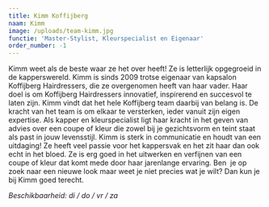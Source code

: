 ```yaml
---
title: Kimm Koffijberg
naam: Kimm
image: /uploads/team-kimm.jpg
functie: 'Master-Stylist, Kleurspecialist en Eigenaar'
order_number: -1
---
```


Kimm weet als de beste waar ze het over heeft\! Ze is letterlijk opgegroeid in de kapperswereld. Kimm is sinds 2009 trotse eigenaar van kapsalon Koffijberg Hairdressers, die ze overgenomen heeft van haar vader. Haar doel is om Koffijberg Hairdressers innovatief, inspirerend en succesvol te laten zijn. Kimm vindt dat het hele Koffijberg team daarbij van belang is. De kracht van het team is om elkaar te versterken, ieder vanuit zijn eigen expertise. Als kapper en kleurspecialist ligt haar kracht in het geven van advies over een coupe of kleur die zowel bij je gezichtsvorm en teint staat als past in jouw levensstijl. Kimm is sterk in communicatie en houdt van een uitdaging\! Ze heeft veel passie voor het kappersvak en het zit haar dan ook echt in het bloed. Ze is erg goed in het uitwerken en verfijnen van een coupe of kleur dat komt mede door haar jarenlange ervaring. Ben&nbsp; je op zoek naar een nieuwe look maar weet je niet precies wat je wilt? Dan kun je bij Kimm goed terecht.

*Beschikbaarheid: di / do / vr / za*